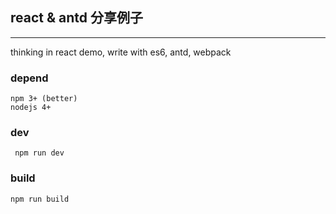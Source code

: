 ## react & antd 分享例子
---
thinking in react demo, write with es6, antd, webpack

### depend

```
npm 3+ (better)
nodejs 4+
```

### dev

```
 npm run dev
 ```

### build

 ```
 npm run build
 ```

